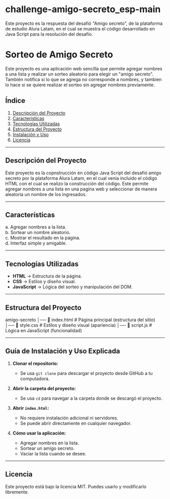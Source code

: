 # challenge-amigo-secreto_esp-main
Este proyecto es la respuesta del desafió "Amigo secreto", de la plataforma de estudio Alura Latam, en el cual se muestra el código desarrollado en Java Script para la resolución del desafío. 

#  Sorteo de Amigo Secreto

Este proyecto es una aplicación web sencilla que permite agregar nombres a una lista y realizar un sorteo aleatorio para elegir un "amigo secreto". También notifica si lo que se agrega no corresponde a nombres, y tambien lo hace si se quiere realizar el sorteo sin agregar nombres previamente.

##  Índice
1. [ Descripción del Proyecto](#-descripción-del-proyecto)
2. [ Características](#-características)
3. [ Tecnologías Utilizadas](#-tecnologías-utilizadas)
4. [ Estructura del Proyecto](#-estructura-del-proyecto)
5. [ Instalación y Uso](#-instalación-y-uso)
6. [ Licencia](#-licencia)

---

##  Descripción del Proyecto
Este proyecto es la copnstrucción en código Java Script del desafió amigo secreto por la plataforma Alura Latam, en el cual venia incluido el código HTML con el cual se realizo la construcción del código. Este permite agregar nombres a una lista en una pagina web y seleccionar de manera aleatoria un nombre de los ingresados. 

---

##  Características
a. Agregar nombres a la lista.  
b. Sortear un nombre aleatorio.  
c. Mostrar el resultado en la página.  
d. Interfaz simple y amigable.  

---

##  Tecnologías Utilizadas
- **HTML** → Estructura de la página.  
- **CSS** → Estilos y diseño visual.  
- **JavaScript** → Lógica del sorteo y manipulación del DOM.  

---

##  Estructura del Proyecto
 amigo-secreto
│── 📄 index.html         # Página principal (estructura del sitio)
│── 📄 style.css          # Estilos y diseño visual (apariencia)
│── 📄 script.js          # Lógica en JavaScript (funcionalidad)


---
##  Guía de Instalación y Uso Explicada

1. **Clonar el repositorio:**  
   - Se usa `git clone` para descargar el proyecto desde GitHub a tu computadora.  
   
2. **Abrir la carpeta del proyecto:**  
   - Se usa `cd` para navegar a la carpeta donde se descargó el proyecto.  

3. **Abrir `index.html`:**  
   - No requiere instalación adicional ni servidores.  
   - Se puede abrir directamente en cualquier navegador.  

4. **Cómo usar la aplicación:**  
   - Agregar nombres en la lista.  
   - Sortear un amigo secreto.  
   - Vaciar la lista cuando se desee.  

---
 ## Licencia
Este proyecto está bajo la licencia MIT. Puedes usarlo y modificarlo libremente.
